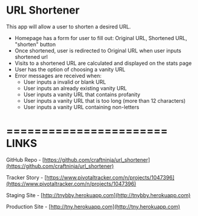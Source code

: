 URL Shortener
================

This app will allow a user to shorten a desired URL.

* Homepage has a form for user to fill out: Original URL, Shortened URL, "shorten" button
* Once shortened, user is redirected to Original URL when user inputs shortened url
* Visits to a shortened URL are calculated and displayed on the stats page
* User has the option of choosing a vanity URL
* Error messages are received when:
  * User inputs a invalid or blank URL
  * User inputs an already existing vanity URL
  * User inputs a vanity URL that contains profanity
  * User inputs a vanity URL that is too long (more than 12 characters)
  * User inputs a vanity URL containing non-letters



=======================
LINKS
=======================
GitHub Repo - [https://github.com/craftninja/url_shortener](https://github.com/craftninja/url_shortener)

Tracker Story - [https://www.pivotaltracker.com/n/projects/1047396](https://www.pivotaltracker.com/n/projects/1047396)

Staging Site - [http://tnybby.herokuapp.com](http://tnybby.herokuapp.com)

Production Site - [http://tny.herokuapp.com](http://tny.herokuapp.com)
